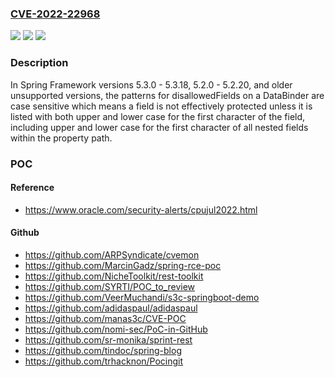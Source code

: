 ### [CVE-2022-22968](https://cve.mitre.org/cgi-bin/cvename.cgi?name=CVE-2022-22968)
![](https://img.shields.io/static/v1?label=Product&message=Spring%20Framework&color=blue)
![](https://img.shields.io/static/v1?label=Version&message=n%2Fa&color=blue)
![](https://img.shields.io/static/v1?label=Vulnerability&message=Data%20Binding%20Rules%20Vulnerability&color=brighgreen)

### Description

In Spring Framework versions 5.3.0 - 5.3.18, 5.2.0 - 5.2.20, and older unsupported versions, the patterns for disallowedFields on a DataBinder are case sensitive which means a field is not effectively protected unless it is listed with both upper and lower case for the first character of the field, including upper and lower case for the first character of all nested fields within the property path.

### POC

#### Reference
- https://www.oracle.com/security-alerts/cpujul2022.html

#### Github
- https://github.com/ARPSyndicate/cvemon
- https://github.com/MarcinGadz/spring-rce-poc
- https://github.com/NicheToolkit/rest-toolkit
- https://github.com/SYRTI/POC_to_review
- https://github.com/VeerMuchandi/s3c-springboot-demo
- https://github.com/adidaspaul/adidaspaul
- https://github.com/manas3c/CVE-POC
- https://github.com/nomi-sec/PoC-in-GitHub
- https://github.com/sr-monika/sprint-rest
- https://github.com/tindoc/spring-blog
- https://github.com/trhacknon/Pocingit

